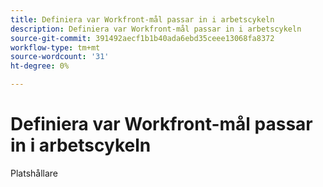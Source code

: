```yaml
---
title: Definiera var Workfront-mål passar in i arbetscykeln
description: Definiera var Workfront-mål passar in i arbetscykeln
source-git-commit: 391492aecf1b1b40ada6ebd35ceee13068fa8372
workflow-type: tm+mt
source-wordcount: '31'
ht-degree: 0%

---
```


# Definiera var Workfront-mål passar in i arbetscykeln

Platshållare
